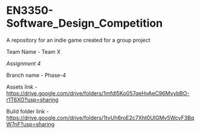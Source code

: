 # EN3350-Software_Design_Competition
A repository for an indie game created for a group project

Team Name - Team X


*Assignment 4*

Branch name - Phase-4

Assets link - https://drive.google.com/drive/folders/1mfdl5Ko057qeHvAeC96MvybBO-r1T6XO?usp=sharing

Build folder link - https://drive.google.com/drive/folders/1tvUh6roE2c7Xht0UlGMv5WcyF3BqW7nF?usp=sharing
